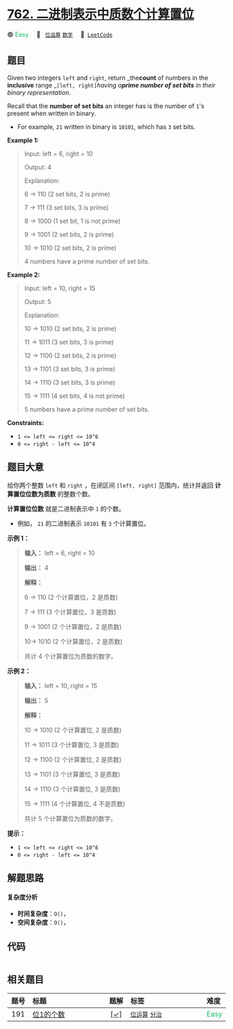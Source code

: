 # [762. 二进制表示中质数个计算置位](https://leetcode.com/problems/prime-number-of-set-bits-in-binary-representation)

🟢 <font color=#15bd66>Easy</font>&emsp; 🔖&ensp; [`位运算`](/leetcode/outline/tag/bit-manipulation.md) [`数学`](/leetcode/outline/tag/math.md)&emsp; 🔗&ensp;[`LeetCode`](https://leetcode.com/problems/prime-number-of-set-bits-in-binary-representation)


## 题目

Given two integers `left` and `right`, return _the**count** of numbers in the
**inclusive** range _`[left, right]`_having a**prime number of set bits** in
their binary representation_.

Recall that the **number of set bits** an integer has is the number of `1`'s
present when written in binary.

  * For example, `21` written in binary is `10101`, which has `3` set bits.



**Example 1:**

> Input: left = 6, right = 10
> 
> Output: 4
> 
> Explanation:
> 
> 6  -> 110 (2 set bits, 2 is prime)
> 
> 7  -> 111 (3 set bits, 3 is prime)
> 
> 8  -> 1000 (1 set bit, 1 is not prime)
> 
> 9  -> 1001 (2 set bits, 2 is prime)
> 
> 10 -> 1010 (2 set bits, 2 is prime)
> 
> 4 numbers have a prime number of set bits.

**Example 2:**

> Input: left = 10, right = 15
> 
> Output: 5
> 
> Explanation:
> 
> 10 -> 1010 (2 set bits, 2 is prime)
> 
> 11 -> 1011 (3 set bits, 3 is prime)
> 
> 12 -> 1100 (2 set bits, 2 is prime)
> 
> 13 -> 1101 (3 set bits, 3 is prime)
> 
> 14 -> 1110 (3 set bits, 3 is prime)
> 
> 15 -> 1111 (4 set bits, 4 is not prime)
> 
> 5 numbers have a prime number of set bits.

**Constraints:**

  * `1 <= left <= right <= 10^6`
  * `0 <= right - left <= 10^4`


## 题目大意

给你两个整数 `left` 和 `right` ，在闭区间 `[left, right]` 范围内，统计并返回 **计算置位位数为质数** 的整数个数。

**计算置位位数** 就是二进制表示中 `1` 的个数。

  * 例如， `21` 的二进制表示 `10101` 有 `3` 个计算置位。



**示例 1：**

> 
> 
> 
> 
> 
> **输入：** left = 6, right = 10
> 
> **输出：** 4
> 
> **解释：**
> 
> 6 -> 110 (2 个计算置位，2 是质数)
> 
> 7 -> 111 (3 个计算置位，3 是质数)
> 
> 9 -> 1001 (2 个计算置位，2 是质数)
> 
> 10-> 1010 (2 个计算置位，2 是质数)
> 
> 共计 4 个计算置位为质数的数字。
> 
> 

**示例 2：**

> 
> 
> 
> 
> 
> **输入：** left = 10, right = 15
> 
> **输出：** 5
> 
> **解释：**
> 
> 10 -> 1010 (2 个计算置位, 2 是质数)
> 
> 11 -> 1011 (3 个计算置位, 3 是质数)
> 
> 12 -> 1100 (2 个计算置位, 2 是质数)
> 
> 13 -> 1101 (3 个计算置位, 3 是质数)
> 
> 14 -> 1110 (3 个计算置位, 3 是质数)
> 
> 15 -> 1111 (4 个计算置位, 4 不是质数)
> 
> 共计 5 个计算置位为质数的数字。
> 
> 



**提示：**

  * `1 <= left <= right <= 10^6`
  * `0 <= right - left <= 10^4`


## 解题思路

#### 复杂度分析

- **时间复杂度**：`O()`，
- **空间复杂度**：`O()`，

## 代码

```javascript

```

## 相关题目

<!-- prettier-ignore -->
| 题号 | 标题 | 题解 | 标签 | 难度 |
| :------: | :------ | :------: | :------ | :------ |
| 191 | [位1的个数](https://leetcode.com/problems/number-of-1-bits) | [[✓]](https://2xiao.github.io/leetcode-js/leetcode/problem/0191) |  [`位运算`](/leetcode/outline/tag/bit-manipulation.md) [`分治`](/leetcode/outline/tag/divide-and-conquer.md) | <font color=#15bd66>Easy</font> |

<style>
.blue {
    background-color: #096dd9;
    padding: 0.25rem 0.5rem;
    margin: 0;
    font-size: 0.85em;
    border-radius: 3px;
    color: white;
    font-weight: 500;
}
table th:first-of-type { width: 10%; }
table th:nth-of-type(2) { width: 35%; }
table th:nth-of-type(3) { width: 10%; }
table th:nth-of-type(4) { width: 35%; }
table th:nth-of-type(5) { width: 10%; }
</style>
